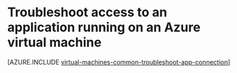 <properties
    pageTitle="Troubleshoot application access on a Windows VM | Azure"
    description="If you can't access an application running on an Azure virtual machine, use these steps to isolate the source of the problem."
    services="virtual-machines-windows"
    documentationcenter=""
    author="iainfoulds"
    manager="timlt"
    editor=""
    tags="top-support-issue,azure-service-management,azure-resource-manager" />
<tags
    ms.assetid="9f82ca27-6453-4eab-9ae8-4c71c510bb61"
    ms.service="virtual-machines-windows"
    ms.workload="infrastructure-services"
    ms.tgt_pltfrm="vm-windows"
    ms.devlang="na"
    ms.topic="support-article"
    ms.date="09/27/2016"
    wacn.date=""
    ms.author="iainfou" />

# Troubleshoot access to an application running on an Azure virtual machine
[AZURE.INCLUDE [virtual-machines-common-troubleshoot-app-connection](../../includes/virtual-machines-common-troubleshoot-app-connection.md)]

